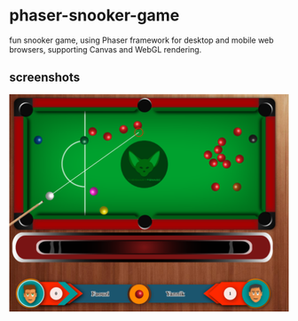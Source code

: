 # phaser-snooker-game
fun snooker game, using Phaser framework for desktop and mobile web browsers, supporting Canvas and WebGL rendering.

## screenshots

![image](snooker.png)

